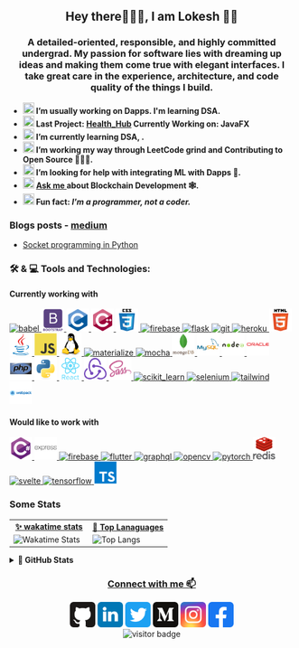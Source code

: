 <p align = 'center'></p>
<h2 align='center'>Hey there🙋🏻‍♂️, I am Lokesh ✌🏻 </h2>
<p align='center'><h3 align='center'>A detailed-oriented, responsible, and highly committed undergrad. My passion for software lies with dreaming up ideas and making them come true with elegant interfaces. I take great care in the experience, architecture, and code quality of the things I build.<br></h3>
	 <ul><strong>
	<li><img src="https://css-tricks.com/wp-content/uploads/2015/03/flickity.gif" height=20 width=20> I’m usually working on Dapps. I'm learning DSA.</li>
	<li><img src="https://media2.giphy.com/media/eNAsjO55tPbgaor7ma/giphy.gif" height=20 width=20> Last Project: <a href="https://github.com/MishraLokesh/Health_Hub">Health_Hub</a> Currently Working on: JavaFX  </li>
	<li><img src="https://i.pinimg.com/originals/f5/80/9f/f5809ffea411bd8d2ed8e6f98abec3e3.gif" height=20 width=20> I’m currently learning DSA, </a>.</li>
	<li><img src="https://fionta.com/wp-content/uploads/FiveFastFacts_2.gif" height=20 width=20> I’m working my way through LeetCode grind and Contributing to Open Source 👨🏻‍💻.</li>
	<li><img src="https://media.tenor.com/images/8635ae03c9ffa0eb2373118624058afc/tenor.gif" height=20 width=20> I’m looking for help with integrating ML with Dapps 🚀.</li>
	<li><img src="https://media.tenor.com/images/d42196c206f55c6576181fbb050106f0/tenor.gif" height=20 width=20> 
	<a href="https://www.linkedin.com/in/lokesh-mishra-0807/">Ask me </a>about Blockchain Development 🕸.
	</li>
	<li><img src="https://i.pinimg.com/originals/ce/69/4f/ce694f560636dffcf42ecf40d4f2f962.gif" height=20 width=20> Fun fact: <em>I'm a programmer, not a coder.</em></li>
</strong></ul>

<!-- <h3> Recent Activity </h3> -->
<!-- START_SECTION:activity-->

<!-- 1. 🎉 Merged PR [#16](https://github.com/MishraLokesh/merng/pull/16) in [MishraLokesh/merng](https://github.com/MishraLokesh/merng)
2. 🎉 Merged PR [#13](https://github.com/MishraLokesh/serverlessL-list-o-links-FauNetReact/pull/13) in [MishraLokesh/serverlessL-list-o-links-FauNetReact](https://github.com/MishraLokesh/serverlessL-list-o-links-FauNetReact)
3. 🎉 Merged PR [#15](https://github.com/MishraLokesh/merng/pull/15) in [MishraLokesh/merng](https://github.com/MishraLokesh/merng)
4. 🎉 Merged PR [#13](https://github.com/MishraLokesh/iReadIt/pull/13) in [MishraLokesh/iReadIt](https://github.com/MishraLokesh/iReadIt)
5. 🎉 Merged PR [#12](https://github.com/MishraLokesh/serverlessL-list-o-links-FauNetReact/pull/12) in [MishraLokesh/serverlessL-list-o-links-FauNetReact](https://github.com/MishraLokesh/serverlessL-list-o-links-FauNetReact) -->

<!--END_SECTION:activity -->

### Blogs posts - [medium](https://medium.com/@4man.mishra)

<!-- BLOG-POST-LIST:START -->
- [Socket programming in Python](https://medium.com/ieee-ras-vit/socket-programming-in-python-e61f857bc65f)
<!-- BLOG-POST-LIST:END -->

<h3 align="left">🛠 & 💻 Tools and Technologies:</h3>
<h4>Currently working with</h4>
<p> <a href="https://babeljs.io/" target="_blank"> <img src="https://www.vectorlogo.zone/logos/babeljs/babeljs-icon.svg" alt="babel" width="40" height="40"/> </a> <a href="https://getbootstrap.com" target="_blank"> <img src="https://raw.githubusercontent.com/devicons/devicon/master/icons/bootstrap/bootstrap-plain-wordmark.svg" alt="bootstrap" width="40" height="40"/> </a> <a href="https://www.cprogramming.com/" target="_blank"> <img src="https://raw.githubusercontent.com/devicons/devicon/master/icons/c/c-original.svg" alt="c" width="40" height="40"/> </a> <a href="https://www.w3schools.com/cpp/" target="_blank"> <img src="https://raw.githubusercontent.com/devicons/devicon/master/icons/cplusplus/cplusplus-original.svg" alt="cplusplus" width="40" height="40"/> </a> <a href="https://www.w3schools.com/css/" target="_blank"> <img src="https://raw.githubusercontent.com/devicons/devicon/master/icons/css3/css3-original-wordmark.svg" alt="css3" width="40" height="40"/> </a> <a href="https://firebase.google.com/" target="_blank"> <img src="https://www.vectorlogo.zone/logos/firebase/firebase-icon.svg" alt="firebase" width="40" height="40"/> </a> <a href="https://flask.palletsprojects.com/" target="_blank"> <img src="https://www.vectorlogo.zone/logos/pocoo_flask/pocoo_flask-icon.svg" alt="flask" width="40" height="40"/> </a> <a href="https://git-scm.com/" target="_blank"> <img src="https://www.vectorlogo.zone/logos/git-scm/git-scm-icon.svg" alt="git" width="40" height="40"/> </a> <a href="https://heroku.com" target="_blank"> <img src="https://www.vectorlogo.zone/logos/heroku/heroku-icon.svg" alt="heroku" width="40" height="40"/> </a> <a href="https://www.w3.org/html/" target="_blank"> <img src="https://raw.githubusercontent.com/devicons/devicon/master/icons/html5/html5-original-wordmark.svg" alt="html5" width="40" height="40"/> </a> <a href="https://www.java.com" target="_blank"> <img src="https://raw.githubusercontent.com/devicons/devicon/master/icons/java/java-original.svg" alt="java" width="40" height="40"/> </a> <a href="https://developer.mozilla.org/en-US/docs/Web/JavaScript" target="_blank"> <img src="https://raw.githubusercontent.com/devicons/devicon/master/icons/javascript/javascript-original.svg" alt="javascript" width="40" height="40"/> </a> <a href="https://www.linux.org/" target="_blank"> <img src="https://raw.githubusercontent.com/devicons/devicon/master/icons/linux/linux-original.svg" alt="linux" width="40" height="40"/> </a> <a href="https://materializecss.com/" target="_blank"> <img src="https://raw.githubusercontent.com/prplx/svg-logos/5585531d45d294869c4eaab4d7cf2e9c167710a9/svg/materialize.svg" alt="materialize" width="40" height="40"/> </a> <a href="https://mochajs.org" target="_blank"> <img src="https://www.vectorlogo.zone/logos/mochajs/mochajs-icon.svg" alt="mocha" width="40" height="40"/> </a> <a href="https://www.mongodb.com/" target="_blank"> <img src="https://raw.githubusercontent.com/devicons/devicon/master/icons/mongodb/mongodb-original-wordmark.svg" alt="mongodb" width="40" height="40"/> </a> <a href="https://www.mysql.com/" target="_blank"> <img src="https://raw.githubusercontent.com/devicons/devicon/master/icons/mysql/mysql-original-wordmark.svg" alt="mysql" width="40" height="40"/> </a> <a href="https://nodejs.org" target="_blank"> <img src="https://raw.githubusercontent.com/devicons/devicon/master/icons/nodejs/nodejs-original-wordmark.svg" alt="nodejs" width="40" height="40"/> </a> <a href="https://www.oracle.com/" target="_blank"> <img src="https://raw.githubusercontent.com/devicons/devicon/master/icons/oracle/oracle-original.svg" alt="oracle" width="40" height="40"/> </a> <a href="https://www.php.net" target="_blank"> <img src="https://raw.githubusercontent.com/devicons/devicon/master/icons/php/php-original.svg" alt="php" width="40" height="40"/> </a> <a href="https://www.python.org" target="_blank"> <img src="https://raw.githubusercontent.com/devicons/devicon/master/icons/python/python-original.svg" alt="python" width="40" height="40"/> </a> <a href="https://reactjs.org/" target="_blank"> <img src="https://raw.githubusercontent.com/devicons/devicon/master/icons/react/react-original-wordmark.svg" alt="react" width="40" height="40"/> </a> <a href="https://redux.js.org" target="_blank"> <img src="https://raw.githubusercontent.com/devicons/devicon/master/icons/redux/redux-original.svg" alt="redux" width="40" height="40"/> </a> <a href="https://sass-lang.com" target="_blank"> <img src="https://raw.githubusercontent.com/devicons/devicon/master/icons/sass/sass-original.svg" alt="sass" width="40" height="40"/> </a> <a href="https://scikit-learn.org/" target="_blank"> <img src="https://upload.wikimedia.org/wikipedia/commons/0/05/Scikit_learn_logo_small.svg" alt="scikit_learn" width="40" height="40"/> </a> <a href="https://www.selenium.dev" target="_blank"> <img src="https://raw.githubusercontent.com/detain/svg-logos/780f25886640cef088af994181646db2f6b1a3f8/svg/selenium-logo.svg" alt="selenium" width="40" height="40"/> </a> <a href="https://tailwindcss.com/" target="_blank"> <img src="https://www.vectorlogo.zone/logos/tailwindcss/tailwindcss-icon.svg" alt="tailwind" width="40" height="40"/> </a> <a href="https://webpack.js.org" target="_blank"> <img src="https://raw.githubusercontent.com/devicons/devicon/d00d0969292a6569d45b06d3f350f463a0107b0d/icons/webpack/webpack-original-wordmark.svg" alt="webpack" width="40" height="40"/> </a> </p>

<h4>Would like to work with</h4>
<p> <a href="https://www.w3schools.com/cs/" target="_blank"> <img src="https://raw.githubusercontent.com/devicons/devicon/master/icons/csharp/csharp-original.svg" alt="csharp" width="40" height="40"/> </a> <a href="https://expressjs.com" target="_blank"> <img src="https://raw.githubusercontent.com/devicons/devicon/master/icons/express/express-original-wordmark.svg" alt="express" width="40" height="40"/> </a> <a href="https://firebase.google.com/" target="_blank"> <img src="https://www.vectorlogo.zone/logos/firebase/firebase-icon.svg" alt="firebase" width="40" height="40"/> </a> <a href="https://flutter.dev" target="_blank"> <img src="https://www.vectorlogo.zone/logos/flutterio/flutterio-icon.svg" alt="flutter" width="40" height="40"/> </a> <a href="https://graphql.org" target="_blank"> <img src="https://www.vectorlogo.zone/logos/graphql/graphql-icon.svg" alt="graphql" width="40" height="40"/> </a> <a href="https://opencv.org/" target="_blank"> <img src="https://www.vectorlogo.zone/logos/opencv/opencv-icon.svg" alt="opencv" width="40" height="40"/> </a> <a href="https://pytorch.org/" target="_blank"> <img src="https://www.vectorlogo.zone/logos/pytorch/pytorch-icon.svg" alt="pytorch" width="40" height="40"/> </a> <a href="https://redis.io" target="_blank"> <img src="https://raw.githubusercontent.com/devicons/devicon/master/icons/redis/redis-original-wordmark.svg" alt="redis" width="40" height="40"/> </a> <a href="https://svelte.dev" target="_blank"> <img src="https://upload.wikimedia.org/wikipedia/commons/1/1b/Svelte_Logo.svg" alt="svelte" width="40" height="40"/> </a> <a href="https://www.tensorflow.org" target="_blank"> <img src="https://www.vectorlogo.zone/logos/tensorflow/tensorflow-icon.svg" alt="tensorflow" width="40" height="40"/> </a> <a href="https://www.typescriptlang.org/" target="_blank"> <img src="https://raw.githubusercontent.com/devicons/devicon/master/icons/typescript/typescript-original.svg" alt="typescript" width="40" height="40"/> </a> </p>

### Some Stats

<table tableborder=0>
	<tr>		
		<th width="50%"><a align="center" href="https://github.com/MishraLokesh?tab=overview#year-list-container">✨ wakatime stats</a></th>
		<th width="50%"><a align="center" href="https://github.com/MishraLokesh?tab=repositories">🌟 Top Lanaguages</a></th>
	</tr>
	<tr>
		<td>					
			<img width="100%" height="auto" src="https://github-readme-stats.vercel.app/api/wakatime?username=cryptus_neoxys&custom_title=My%20Weekly%20Stats&layout=compact&theme=tokyonight" alt="Wakatime Stats" />
		</td>
		<td>
			<img width="100%" height="auto" src="https://github-readme-stats.vercel.app/api/top-langs/?username=MishraLokesh&layout=compact&theme=tokyonight" alt="Top Langs" />
		</td>
	</tr>
	</a>
</table>

<details>
	<summary><strong> 🌟 GitHub Stats </strong></summary>
	<table>
		<a align="center" href="https://github.com/MishraLokesh">
		<tr>
			<td>					
				<img width="100%" height="auto" src="https://github-readme-stats.vercel.app/api?username=MishraLokesh&show_icons=true&hide_border=false&theme=tokyonight&count_private=true&include_all_commits=false" alt="Git Stats" />
			</td>
			<td>
				<img width="100%" height="auto" src="https://github-readme-streak-stats.herokuapp.com/?user=MishraLokesh&theme=tokyonight" alt="Dev Sharma's GitHub Streak" />
			</td>
		</tr>
	</table>
	<table>
		<tr>
			<td>
				<img width="100%" height="auto" src="https://activity-graph.herokuapp.com/graph?username=MishraLokesh&bg_color=1a1b27&color=be90f2&line=638fda&point=35aea1&area=true" alt="Daily Contribution Graph" />
			</td>
		</tr>
		<tr colspan="2">
			<td>
				<img src="https://github-profile-summary-cards.vercel.app/api/cards/profile-details?username=MishraLokesh&theme=monokai"  width="100%" height="auto"  alt="Monthly Contribution Graph" >
			</td>
		</tr>
		</a>
	</table>
</details>


<h3 align='center'>Connect with me  📫 </h3>
<p align = 'center'>
<a href = https://github.com/MishraLokesh target='blank'> <img src=https://github.com/edent/SuperTinyIcons/blob/master/images/svg/github.svg "Lokesh Mishra" height='45' weight='45' /></a>
<a href = https://www.linkedin.com/in/lokesh-mishra-0807/ target='blank'> <img src=https://github.com/edent/SuperTinyIcons/blob/master/images/svg/linkedin.svg height='45' weight='45'/></a> 
<a href = https://twitter.com/LOKESHM03154741 target='blank'> <img src=https://github.com/edent/SuperTinyIcons/blob/master/images/svg/twitter.svg height='45' weight='45'/></a>
<a href = https://medium.com/@4man.mishra target='blank'> <img src=https://github.com/edent/SuperTinyIcons/blob/master/images/svg/medium.svg height='45' weight='45'/></a>
<a href = https://www.instagram.com/lokesh.mishra__/ target='blank'> <img src=https://github.com/edent/SuperTinyIcons/blob/master/images/svg/instagram.svg height='45' weight='45'/></a>
<a href = https://www.facebook.com/lokesh.mishra.96780/ target='blank'> <img src=https://github.com/edent/SuperTinyIcons/blob/master/images/svg/facebook.svg height='45' weight='45'/></a>
<br>
<img src="https://visitor-badge.laobi.icu/badge?page_id=MishraLokesh.MishraLokesh" alt="visitor badge"/>
</p>

